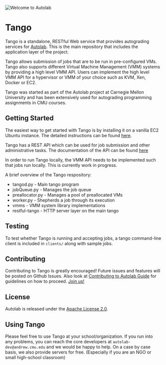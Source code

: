 ![Welcome to Autolab](https://github.com/autolab/Autolab/blob/master/public/images/autolab_logo.png)

Tango
======

Tango is a standalone, RESTful Web service that provides autograding services for [Autolab](https://github.com/autolab/Autolab). This is the main repository that includes the application layer of the project.

Tango allows submission of jobs that are to be run in pre-configured VMs. Tango also supports different Virtual Machine Management (VMM) systems by providing a high level VMM API. Users can implement the high level VMM API for a hypervisor or VMM of your choice such as KVM, Xen, Docker or EC2.

Tango was started as part of the Autolab project at Carnegie Mellon University and has been extensively used for autograding programming assignments in CMU courses. 

## Getting Started

The easiest way to get started with Tango is by installing it on a vanilla EC2 Ubuntu instance. The detailed instructions can be found [here](https://github.com/autolab/Tango/wiki/Setting-up-Tango-and-VMs-on-Amazon-EC2).

Tango has a REST API which can be used for job submission and other administrative tasks. The documentation of the API can be found [here](https://github.com/autolab/Tango/wiki/Tango-REST-API)

In order to run Tango locally, the VMM API needs to be implemented such that jobs run locally. This is currently work in progress.

A brief overview of the Tango respository:

* tangod.py - Main tango program
* jobQueue.py - Manages the job queue
* preallocator.py - Manages a pool of preallocated VMs
* worker.py - Shepherds a job through its execution
* vmms - VMM system library implementations
* restful-tango - HTTP server layer on the main tango

## Testing

To test whether Tango is running and accepting jobs, a tango command-line client is included in `clients/` along with sample jobs.

## Contributing

Contributing to Tango is greatly encouraged! Future issues and features will be posted on Github Issues. Also look at [Contributing to Autolab Guide](https://github.com/autolab/Autolab) for guidelines on how to proceed. [Join us!](http://contributors.autolabproject.org)

## License

Autolab is released under the [Apache License 2.0](http://opensource.org/licenses/Apache-2.0). 

## Using Tango

Please feel free to use Tango at your school/organization. If you run into any problems, you can reach the core developers at `autolab-dev@andrew.cmu.edu` and we would be happy to help. On a case by case basis, we also provide servers for free. (Especially if you are an NGO or small high-school classroom)
